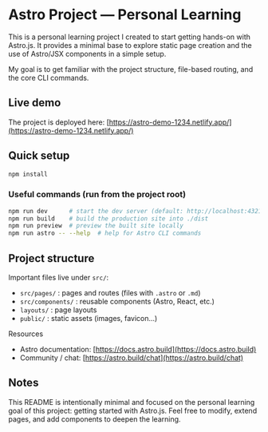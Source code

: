 # Astro Project — Personal Learning

This is a personal learning project I created to start getting hands-on with Astro.js.
It provides a minimal base to explore static page creation and the use of Astro/JSX
components in a simple setup.

My goal is to get familiar with the project structure, file-based routing, and the core
CLI commands.

## Live demo

The project is deployed here: [https://astro-demo-1234.netlify.app/](https://astro-demo-1234.netlify.app/)

## Quick setup

```sh
npm install
```

### Useful commands (run from the project root)

```sh
npm run dev      # start the dev server (default: http://localhost:4321)
npm run build    # build the production site into ./dist
npm run preview  # preview the built site locally
npm run astro -- --help  # help for Astro CLI commands
```

## Project structure

Important files live under `src/`:

- `src/pages/` : pages and routes (files with `.astro` or `.md`)
- `src/components/` : reusable components (Astro, React, etc.)
- `layouts/` : page layouts
- `public/` : static assets (images, favicon...)

Resources

- Astro documentation: [https://docs.astro.build](https://docs.astro.build)
- Community / chat: [https://astro.build/chat](https://astro.build/chat)

## Notes

This README is intentionally minimal and focused on the personal learning goal of this
project: getting started with Astro.js. Feel free to modify, extend pages, and add
components to deepen the learning.
